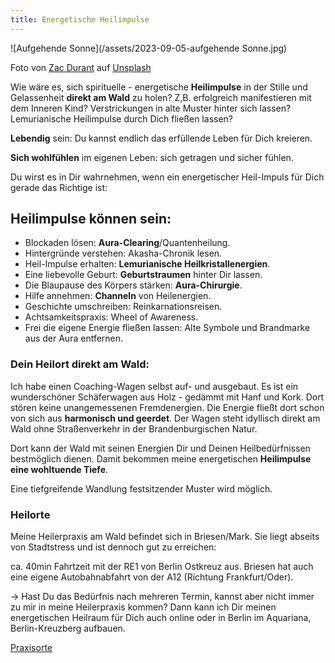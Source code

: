 ```yaml
---
title: Energetische Heilimpulse
---
```


![Aufgehende Sonne](/assets/2023-09-05-aufgehende Sonne.jpg)

Foto von <a href="https://unsplash.com/de/@zacdurant?utm_source=unsplash&utm_medium=referral&utm_content=creditCopyText">Zac Durant</a> auf <a href="https://unsplash.com/de/fotos/_6HzPU9Hyfg?utm_source=unsplash&utm_medium=referral&utm_content=creditCopyText">Unsplash</a>
  

Wie wäre es, sich spirituelle - energetische **Heilimpulse** in der Stille und Gelassenheit **direkt am Wald** zu holen? Z,B. erfolgreich manifestieren mit dem Inneren Kind? Verstrickungen in alte Muster hinter sich lassen? Lemurianische Heilimpulse durch Dich fließen lassen?

**Lebendig** sein: Du kannst endlich das erfüllende Leben für Dich kreieren. 

**Sich wohlfühlen** im eigenen Leben: sich getragen und sicher fühlen. 

Du wirst es in Dir wahrnehmen, wenn ein energetischer Heil-Impuls für Dich gerade das Richtige ist: 

 ## Heilimpulse können sein: 
 
- Blockaden lösen: **Aura-Clearing**/Quantenheilung.
- Hintergründe verstehen: Akasha-Chronik lesen.
- Heil-Impulse erhalten: **Lemurianische Heilkristallenergien**.
- Eine liebevolle Geburt: **Geburtstraumen** hinter Dir lassen.
- Die Blaupause des Körpers stärken: **Aura-Chirurgie**.
- Hilfe annehmen: **Channeln** von Heilenergien.
- Geschichte umschreiben: Reinkarnationsreisen.
- Achtsamkeitspraxis: Wheel of Awareness.
- Frei die eigene Energie fließen lassen: Alte Symbole und Brandmarke aus der Aura entfernen.  

### Dein Heilort direkt am Wald:
Ich habe einen Coaching-Wagen selbst auf- und ausgebaut. Es ist ein wunderschöner Schäferwagen aus Holz - gedämmt mit Hanf und Kork. Dort stören keine unangemessenen  Fremdenergien. Die Energie fließt dort schon von sich aus **harmonisch und geerdet**. Der Wagen steht idyllisch direkt am Wald ohne Straßenverkehr in der Brandenburgischen Natur.

Dort kann der Wald mit seinen Energien Dir und Deinen Heilbedürfnissen bestmöglich dienen. Damit bekommen meine energetischen **Heilimpulse eine wohltuende Tiefe**.

Eine tiefgreifende Wandlung festsitzender Muster wird möglich.

### Heilorte
Meine Heilerpraxis am Wald befindet sich in Briesen/Mark. Sie liegt abseits von Stadtstress und ist dennoch gut zu erreichen: 

ca. 40min Fahrtzeit mit der RE1 von Berlin Ostkreuz aus. Briesen hat auch eine eigene Autobahnabfahrt von der A12 (Richtung Frankfurt/Oder). 

→ Hast Du das Bedürfnis nach mehreren Termin, kannst aber nicht immer zu mir in meine Heilerpraxis kommen? Dann kann ich Dir meinen energetischen Heilraum für Dich auch online oder in Berlin im Aquariana, Berlin-Kreuzberg aufbauen. 

[Praxisorte](/2022/08/05/Praxisorte.html)




